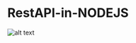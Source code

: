 # RestAPI-in-NODEJS
![alt text](https://webassets.mongodb.com/_com_assets/cms/mongodb_logo1-76twgcu2dm.png)
